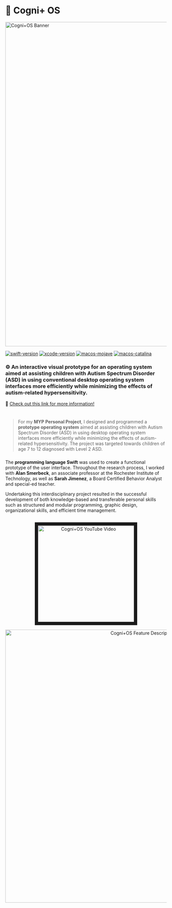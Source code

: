 # 🧩 Cogni+ OS 
<img src="https://user-images.githubusercontent.com/45187177/214185517-1003207e-0511-49bb-a7a9-7b66960139eb.png" alt="Cogni+OS Banner" width="1010"/>

[![swift-version](https://img.shields.io/badge/Swift-5.3-orange.svg)](https://github.com/apple/swift)
[![xcode-version](https://img.shields.io/badge/XCode-11.3-blue)](https://developer.apple.com/xcode/)
[![macos-mojave](https://img.shields.io/badge/MacOS-Mojave-brightgreen.svg)](https://www.apple.com/lae/macos/mojave)
[![macos-catalina](https://img.shields.io/badge/MacOS-Catalina-brightgreen.svg)](https://www.apple.com/macos/catalina-preview)

### ⚙️ An interactive visual prototype for an operating system aimed at assisting children with Autism Spectrum Disorder (ASD) in using conventional desktop operating system interfaces more efficiently while minimizing the effects of autism-related hypersensitivity. 

🔗 <a href="https://sites.google.com/view/cognios">Check out this link for more information!</a>
# 

> For my **MYP Personal Project**, I designed and programmed a **prototype operating system** aimed at assisting children with Autism Spectrum Disorder (ASD) in using desktop operating system interfaces more efficiently while minimizing the effects of autism-related hypersensitivity. The project was targeted towards children of age 7 to 12 diagnosed with Level 2 ASD.
#####
The **programming language Swift** was used to create a functional prototype of the user interface. Throughout the research process, I worked with **Alan Smerbeck**, an associate professor at the Rochester Institute of Technology, as well as **Sarah Jimenez**, a Board Certified Behavior Analyst and special-ed teacher. 

Undertaking this interdisciplinary project resulted in the successful development of both knowledge-based and transferable personal skills such as structured and modular programming, graphic design, organizational skills, and efficient time management.

## 

<p align="center">
  <a href="https://youtu.be/bn2LEUgXxXM" target="_blank"><img src="https://user-images.githubusercontent.com/45187177/214192540-9b5b0fba-c01c-43f1-8e40-80ff57d8c5ae.png" alt="Cogni+OS YouTube Video" width="300" border="10" /></a>
</p>


<p align="center">
<img src="https://user-images.githubusercontent.com/45187177/214193015-52c354f4-f078-4fd8-8db0-c9cf6296fafd.png" alt="Cogni+OS Feature Descriptions" width="850"/>
</p>
